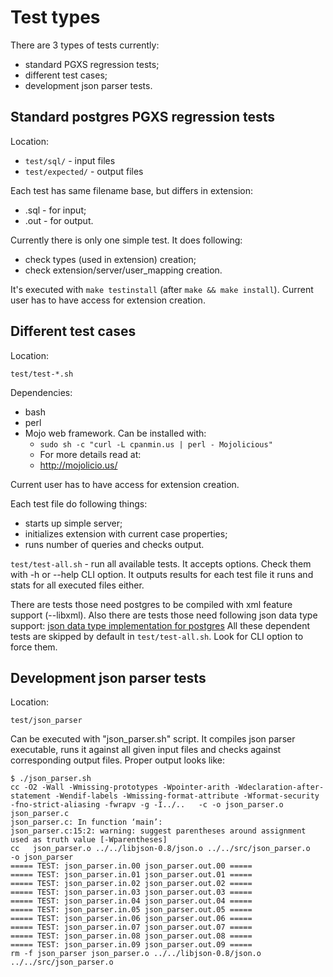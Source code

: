 Test types
==========

There are 3 types of tests currently:

  * standard PGXS regression tests;
  * different test cases;
  * development json parser tests.

Standard postgres PGXS regression tests
---------------------------------------

Location:

  * `test/sql/` - input files
  * `test/expected/` - output files

Each test has same filename base, but differs in extension:

  * .sql - for input;
  * .out - for output.

Currently there is only one simple test. It does following:

  * check types (used in extension) creation;
  * check extension/server/user_mapping creation.

It's executed with `make testinstall` (after `make && make install`). Current user has to have access for extension creation.

Different test cases
--------------------

Location:

`test/test-*.sh`

Dependencies:

  * bash
  * perl
  * Mojo web framework. Can be installed with:
      * `sudo sh -c "curl -L cpanmin.us | perl - Mojolicious"`
      * For more details read at:
      * http://mojolicio.us/

Current user has to have access for extension creation.

Each test file do following things:

  * starts up simple server;
  * initializes extension with current case properties;
  * runs number of queries and checks output.

`test/test-all.sh` - run all available tests.
It accepts options. Check them with -h or --help CLI option.
It outputs results for each test file it runs and stats for all executed files either.

There are tests those need postgres to be compiled with xml feature support (--libxml).
Also there are tests those need following json data type support:
[json data type implementation for postgres](http://git.postgresql.org/gitweb/?p=json-datatype.git;a=summary)
All these dependent tests are skipped by default in `test/test-all.sh`. Look for CLI option to force them.

Development json parser tests
-----------------------------

Location:

`test/json_parser`

Can be executed with "json_parser.sh" script. It compiles json parser executable, runs it against all given input files and checks against corresponding output files. Proper output looks like:

    $ ./json_parser.sh 
    cc -O2 -Wall -Wmissing-prototypes -Wpointer-arith -Wdeclaration-after-statement -Wendif-labels -Wmissing-format-attribute -Wformat-security -fno-strict-aliasing -fwrapv -g -I../..   -c -o json_parser.o json_parser.c
    json_parser.c: In function ‘main’:
    json_parser.c:15:2: warning: suggest parentheses around assignment used as truth value [-Wparentheses]
    cc   json_parser.o ../../libjson-0.8/json.o ../../src/json_parser.o   -o json_parser
    ===== TEST: json_parser.in.00 json_parser.out.00 =====
    ===== TEST: json_parser.in.01 json_parser.out.01 =====
    ===== TEST: json_parser.in.02 json_parser.out.02 =====
    ===== TEST: json_parser.in.03 json_parser.out.03 =====
    ===== TEST: json_parser.in.04 json_parser.out.04 =====
    ===== TEST: json_parser.in.05 json_parser.out.05 =====
    ===== TEST: json_parser.in.06 json_parser.out.06 =====
    ===== TEST: json_parser.in.07 json_parser.out.07 =====
    ===== TEST: json_parser.in.08 json_parser.out.08 =====
    ===== TEST: json_parser.in.09 json_parser.out.09 =====
    rm -f json_parser json_parser.o ../../libjson-0.8/json.o ../../src/json_parser.o
